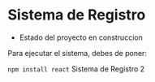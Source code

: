 <h1> Sistema de Registro </h1>

- Estado del proyecto en construccion

Para ejecutar el sistema, debes de poner:

```npm install react```
Sistema de Registro 2
